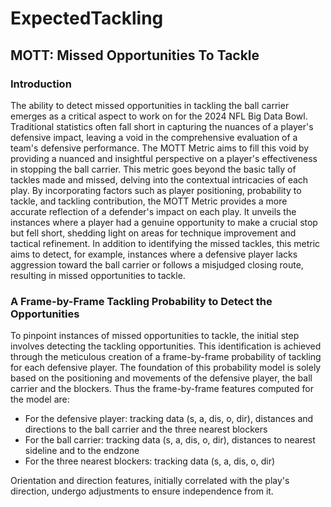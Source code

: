 # ExpectedTackling

## MOTT: Missed Opportunities To Tackle
### Introduction
The ability to detect missed opportunities in tackling the ball carrier emerges as a critical aspect to work on for the 2024 NFL Big Data Bowl. Traditional statistics often fall short in capturing the nuances of a player's defensive impact, leaving a void in the comprehensive evaluation of a team's defensive performance. The MOTT Metric aims to fill this void by providing a nuanced and insightful perspective on a player's effectiveness in stopping the ball carrier. This metric goes beyond the basic tally of tackles made and missed, delving into the contextual intricacies of each play. By incorporating factors such as player positioning, probability to tackle, and tackling contribution, the MOTT Metric provides a more accurate reflection of a defender's impact on each play. It unveils the instances where a player had a genuine opportunity to make a crucial stop but fell short, shedding light on areas for technique improvement and tactical refinement. In addition to identifying the missed tackles, this metric aims to detect, for example, instances where a defensive player lacks aggression toward the ball carrier or follows a misjudged closing route, resulting in missed opportunities to tackle.

### A Frame-by-Frame Tackling Probability to Detect the Opportunities
To pinpoint instances of missed opportunities to tackle, the initial step involves detecting the tackling opportunities. This identification is achieved through the meticulous creation of a frame-by-frame probability of tackling for each defensive player. The foundation of this probability model is solely based on the positioning and movements of the defensive player, the ball carrier and the blockers. Thus the frame-by-frame features computed for the model are:
- For the defensive player: tracking data (s, a, dis, o, dir), distances and directions to the ball carrier and the three nearest blockers
- For the ball carrier: tracking data (s, a, dis, o, dir), distances to nearest sideline and to the endzone
- For the three nearest blockers: tracking data (s, a, dis, o, dir)

Orientation and direction features, initially correlated with the play's direction, undergo adjustments to ensure independence from it.
